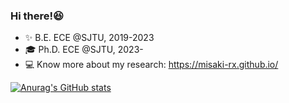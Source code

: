 ### Hi there!:laughing:

- :sparkles: B.E. ECE @SJTU, 2019-2023
- :mortar_board: Ph.D. ECE @SJTU, 2023- 
- :computer: Know more about my research: https://misaki-rx.github.io/

[![Anurag's GitHub stats](https://github-readme-stats.vercel.app/api?username=misaki-rx)](https://github.com/anuraghazra/github-readme-stats)

